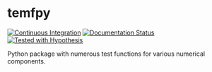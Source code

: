 # temfpy

[![Continuous Integration](https://github.com/OpenSourceEconomics/temfpy/workflows/Continuous%20Integration/badge.svg?branch=ci-and-documentation-badges)](https://github.com/OpenSourceEconomics/temfpy/actions?query=branch%3Amaster)
[![Documentation Status](https://readthedocs.org/projects/temfpy/badge/?version=latest)](https://temfpy.readthedocs.io/en/latest/?badge=latest)
[![Tested with Hypothesis](https://img.shields.io/badge/hypothesis-tested-brightgreen.svg)](https://hypothesis.readthedocs.io/)

Python package with numerous test functions for various numerical components.

